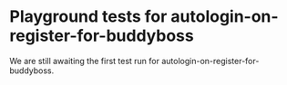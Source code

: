 # Playground tests for autologin-on-register-for-buddyboss
We are still awaiting the first test run for autologin-on-register-for-buddyboss.
